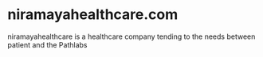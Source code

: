 # niramayahealthcare.com
niramayahealthcare is a healthcare company tending to the needs between patient and the Pathlabs
